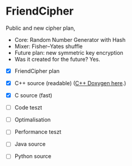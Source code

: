 # FriendCipher
Public and new cipher plan,
 - Core: Random Number Generator with Hash
 - Mixer: Fisher–Yates shuffle
 - Future plan: new symmetric key encryption 
 - Was it created for the future? Yes.
- [x] FriendCipher plan
- [x] C++ source (readable) ([C++ Doxygen here](https://onlinewolf.github.io/friendcipher/cpp/doxygen/html/index.html).)
- [x] C source (fast)
- [ ] Code teszt
- [ ] Optimalisation
- [ ] Performance teszt
- [ ] Java source
- [ ] Python source


